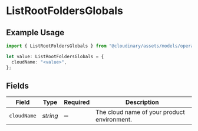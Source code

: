 # ListRootFoldersGlobals

## Example Usage

```typescript
import { ListRootFoldersGlobals } from "@cloudinary/assets/models/operations";

let value: ListRootFoldersGlobals = {
  cloudName: "<value>",
};
```

## Fields

| Field                                       | Type                                        | Required                                    | Description                                 |
| ------------------------------------------- | ------------------------------------------- | ------------------------------------------- | ------------------------------------------- |
| `cloudName`                                 | *string*                                    | :heavy_minus_sign:                          | The cloud name of your product environment. |